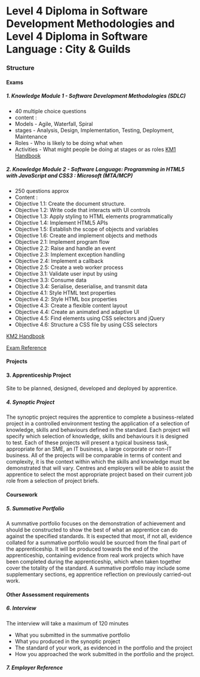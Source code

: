 # Level 4 Diploma in Software Development Methodologies and Level 4 Diploma in Software Language : City & Guilds


### Structure

#### Exams

##### 1. Knowledge Module 1 - Software Development Methodologies (SDLC)

- 40 multiple choice questions
- content :
 - Models - Agile, Waterfall, Spiral
 - stages - Analysis, Design, Implementation, Testing, Deployment, Maintenance
 - Roles - Who is likely to be doing what when
 - Activities - What might people be doing at stages or as roles
[KM1 Handbook](https://www.cityandguilds.com/-/media/productdocuments/digital_and_it/it_professional/9648/on-programme/9648-71_software_developer/9628-01_l4_diploma_in_software_development_methodologies_handbook.ashx)


##### 2. Knowledge Module 2 - Software Language:  Programming in HTML5 with JavaScript and CSS3 : Microsoft (MTA/MCP)

- 250 questions approx
- Content :
 - Objective 1.1: Create the document structure.
 - Objective 1.2: Write code that interacts with UI controls
 - Objective 1.3: Apply styling to HTML elements programmatically
 - Objective 1.4: Implement HTML5 APIs
 - Objective 1.5: Establish the scope of objects and variables
 - Objective 1.6: Create and implement objects and methods
 - Objective 2.1: Implement program flow
 - Objective 2.2: Raise and handle an event
 - Objective 2.3: Implement exception handling
 - Objective 2.4: Implement a callback
 - Objective 2.5: Create a web worker process
 - Objective 3.1: Validate user input by using
 - Objective 3.3: Consume data
 - Objective 3.4: Serialise, deserialise, and transmit data
 - Objective 4.1: Style HTML text properties
 - Objective 4.2: Style HTML box properties
 - Objective 4.3: Create a flexible content layout
 - Objective 4.4: Create an animated and adaptive UI
 - Objective 4.5: Find elements using CSS selectors and jQuery
 - Objective 4.6: Structure a CSS file by using CSS selectors

[KM2 Handbook ](https://www.cityandguilds.com/-/media/productdocuments/digital_and_it/it_professional/9648/on-programme/9648-71_software_developer/9628-02_l4_diploma_in_software_language_handbook.ashx)

[Exam Reference](https://drive.google.com/file/d/1WsBYkhb07FvZ3_A5bbpr4_9VLI5ZRMRY/view)

#### Projects

#### 3. Apprenticeship Project

Site to be planned, designed, developed and deployed by apprentice.

##### 4. Synoptic Project

The synoptic project requires the apprentice to complete a business-related project in a controlled environment testing the application of a selection of knowledge, skills and behaviours defined in the standard. Each project will specify which selection of knowledge, skills and behaviours it is designed to test. Each of these projects will present a typical business task, appropriate for an SME, an IT business, a large corporate or non-IT business. All of the projects will be comparable in terms of content and complexity, it is the context within which the skills and knowledge must be demonstrated that will vary. Centres and employers will be able to assist the apprentice to select the most appropriate project based on their current job role from a selection of project briefs.

#### Coursework

##### 5. Summative Portfolio

A summative portfolio focuses on the demonstration of achievement and should be constructed to show the best of what an apprentice can do against the specified standards. It is expected that most, if not all, evidence collated for a summative portfolio would be sourced from the final part of the apprenticeship. It will be produced towards the end of the apprenticeship, containing evidence from real work projects which have been completed during the apprenticeship, which when taken together cover the totality of the standard.
A summative portfolio may include some supplementary sections, eg apprentice reflection on previously carried-out work.

#### Other Assessment requirements

##### 6. Interview

The interview will take a maximum of 120 minutes
- What you submitted in the summative portfolio
- What you produced in the synoptic project
- The standard of your work, as evidenced in the portfolio and the project
- How you approached the work submitted in the portfolio and the project.

##### 7. Employer Reference
